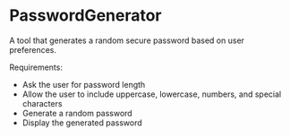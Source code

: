# PasswordGenerator
 A tool that generates a random secure password based on user preferences.

Requirements:
- Ask the user for password length
- Allow the user to include uppercase, lowercase, numbers, and special characters
- Generate a random password
- Display the generated password
